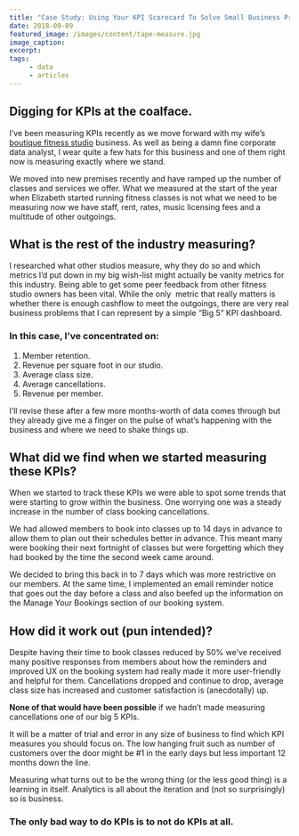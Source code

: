 ```yaml
---
title: "Case Study: Using Your KPI Scorecard To Solve Small Business Problems"
date: 2018-09-09
featured_image: /images/content/tape-measure.jpg
image_caption: 
excerpt: 
tags: 
     - data
     - articles
---
```

## Digging for KPIs at the coalface.

I’ve been measuring KPIs recently as we move forward with my wife’s [boutique fitness studio][1] business. As well as being a damn fine corporate data analyst, I wear quite a few hats for this business and one of them right now is measuring exactly where we stand.

We moved into new premises recently and have ramped up the number of classes and services we offer. What we measured at the start of the year when Elizabeth started running fitness classes is not what we need to be measuring now we have staff, rent, rates, music licensing fees and a multitude of other outgoings.

## What is the rest of the industry measuring?

I researched what other studios measure, why they do so and which metrics I’d put down in my big wish-list might actually be vanity metrics for this industry. Being able to get some peer feedback from other fitness studio owners has been vital. While the only  metric that really matters is whether there is enough cashflow to meet the outgoings, there are very real business problems that I can represent by a simple “Big 5” KPI dashboard.

### In this case, I’ve concentrated on:

  1. Member retention.
  2. Revenue per square foot in our studio.
  3. Average class size.
  4. Average cancellations.
  5. Revenue per member.

I’ll revise these after a few more months-worth of data comes through but they already give me a finger on the pulse of what’s happening with the business and where we need to shake things up.

## What did we find when we started measuring these KPIs?

When we started to track these KPIs we were able to spot some trends that were starting to grow within the business. One worrying one was a steady increase in the number of class booking cancellations.

We had allowed members to book into classes up to 14 days in advance to allow them to plan out their schedules better in advance. This meant many were booking their next fortnight of classes but were forgetting which they had booked by the time the second week came around.

We decided to bring this back in to 7 days which was more restrictive on our members. At the same time, I implemented an email reminder notice that goes out the day before a class and also beefed up the information on the Manage Your Bookings section of our booking system.

## How did it work out (pun intended)?

Despite having their time to book classes reduced by 50% we&#8217;ve received many positive responses from members about how the reminders and improved UX on the booking system had really made it more user-friendly and helpful for them. Cancellations dropped and continue to drop, average class size has increased and customer satisfaction is (anecdotally) up.

**None of that would have been possible** if we hadn’t made measuring cancellations one of our big 5 KPIs.

It will be a matter of trial and error in any size of business to find which KPI measures you should focus on. The low hanging fruit such as number of customers over the door might be #1 in the early days but less important 12 months down the line.

Measuring what turns out to be the wrong thing (or the less good thing) is a learning in itself. Analytics is all about the iteration and (not so surprisingly) so is business.

### The only bad way to do KPIs is to not do KPIs at all. ###

 [1]: https://curafitness.com